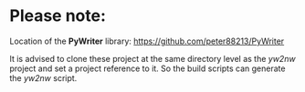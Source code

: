 # Please note:

Location of the  **PyWriter**  library: https://github.com/peter88213/PyWriter

It is advised to clone these project at the same directory level as the  *yw2nw*  project and set a project reference to it. So the build scripts can generate the  *yw2nw*  script.

